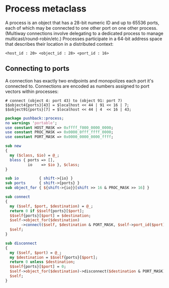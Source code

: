 # Process metaclass
A process is an object that has a 28-bit numeric ID and up to 65536 ports, each
of which may be connected to one other port on one other process. (Multiway
connections involve delegating to a dedicated process to manage
multicast/round-robin/etc.) Processes participate in a 64-bit address space that
describes their location in a distributed context:

```
<host_id : 20> <object_id : 28> <port_id : 16>
```


## Connecting to ports
A connection has exactly two endpoints and monopolizes each port it's connected
to. Connections are encoded as numbers assigned to port vectors within
processes:

```
# connect (object 4: port 43) to (object 91: port 7)
$$object4{ports}[43] = $localhost << 44 | 91 << 16 | 7;
$$object91{ports}[7] = $localhost << 44 | 4  << 16 | 43;
```

```perl
package pushback::process;
no warnings 'portable';
use constant HOST_MASK => 0xffff_f000_0000_0000;
use constant PROC_MASK => 0x0000_0fff_ffff_0000;
use constant PORT_MASK => 0x0000_0000_0000_ffff;

sub new
{
  my ($class, $io) = @_;
  bless { ports => [],
          io    => $io }, $class;
}

sub io         { shift->{io} }
sub ports      { shift->{ports} }
sub object_for { ${shift->{io}}[shift >> 16 & PROC_MASK >> 16] }

sub connect
{
  my ($self, $port, $destination) = @_;
  return 0 if $$self{ports}[$port];
  $$self{ports}[$port] = $destination;
  $self->object_for($destination)
       ->connect($self, $destination & PORT_MASK, $self->port_id($port));
  $self;
}

sub disconnect
{
  my ($self, $port) = @_;
  my $destination = $$self{ports}[$port];
  return 0 unless $destination;
  $$self{ports}[$port] = 0;
  $self->object_for($destination)->disconnect($destination & PORT_MASK);
  $self;
}
```

